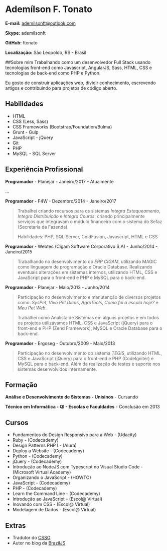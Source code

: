 # Ademílson F. Tonato

**E-mail:** ademilsonft@outlook.com

**Skype:** ademilsonft

**GitHub:** ftonato

**Localização:** São Leopoldo, RS - Brasil

##Sobre mim
Trabalhando como um desenvolvedor Full Stack usando tecnologias front-end como Javascript, AngularJS,
Sass, HTML, CSS e tecnologias de back-end como PHP e Python.

Eu gosto de construir aplicações web, dividir conhecimento, escrevendo artigos e contribuindo para projetos de
código aberto.

## Habilidades

* HTML
* CSS (Less, Sass)
* CSS Frameworks (Bootstrap/Foundation/Bulma)
* Grunt - Gulp
* JavaScript - jQuery
* Git
* PHP
* MySQL - SQL Server


## Experiência Profissional

**Programador** - Planejar - Janeiro/2017 - Atualmente

...

**Programador** - F4W - Dezembro/2014 - Janeiro/2017

> Trabalhei criando recursos para os sistemas *Integra Estaqueamento*, *Integra Distribuição* e *Integra Couros*,
criando principalmente serviços que integravam o módulo financeiro com o sistema do Sefaz (Secretaria da Fazenda).
>
> Habilidades: PHP, SQL Server, ColdFusion, Javascript, HTML e CSS

**Programador** - Webtec (Cigam Software Corporativo S.A) - Junho/2014 - Janeiro/2015

> Trabalhando no desenvolvimento do *ERP CIGAM*, utilizando MAGIC como linguagem de programação e
Oracle Database. Realizando eventuais alterações em sistemas internos, utilizando HTML, CSS e JavaScript para o front-end e
PHP e MySQL para o back-end.

**Programador** - Planejar - Maio/2013 - Junho/2014

> Participação no desenvolvimento e manutenção de diversos projetos como: *SysPet*, *Vivo Pet Dicas*,
*AgroTools*, *Como foi a escola hoje?* e *Meu Pet Web*.
>
> Trabalhei como Analista de Sistemas em alguns projetos e em todos os projetos utilizávamos HTML, CSS e
JavaScript (jQuery) para o front-end e PHP (Zend Framework), MySQL e Oracle Database para o back-end.

**Programador** - Ergoseg - Outubro/2009 - Maio/2013

> Participação no desenvolvimento do sistema *TEGIS*, utilizando HTML, CSS e JavaScript (jQuery) para
o front-end e PHP (CodeIgniter) e MySQL para o back-end. Além da realização de testes e suporte nos
sistemas desenvolvidos internamente.


## Formação

**Análise e Desenvolvimento de Sistemas - Unisinos** - Cursando

**Técnico em Informática - QI - Escolas e Faculdades** - Conclusão em 2013


## Cursos

* Fundamentos do Design Responsivo para a Web - (Udacity)
* Ruby - (Codecademy)
* Design Patterns PHP I - (Alura)
* Deploy a Website - (Codecademy)
* Python - (Codecademy)
* jQuery - (Codecademy)
* Introdução ao NodeJS com Typescript no Visual Studio Code - (Microsoft Virtual Academy)
* Organizando o JavaScript - (HOWTO)
* JavaScript - (Codecademy)
* PHP - (Codecademy)
* Learn the Command Line - (Codecademy)
* Introdução ao JavaScript - (Escol@ Virtual)
* Inovando com CSS - (Escol@ Virtual)
* Modelagem de Dados - (Escol@ Virtual)


## Extras

* Tradutor do [CSSO](https://github.com/css/csso)
* Autor no blog da [BrazilJS](https://braziljs.org/blog/author/ftonato/)
